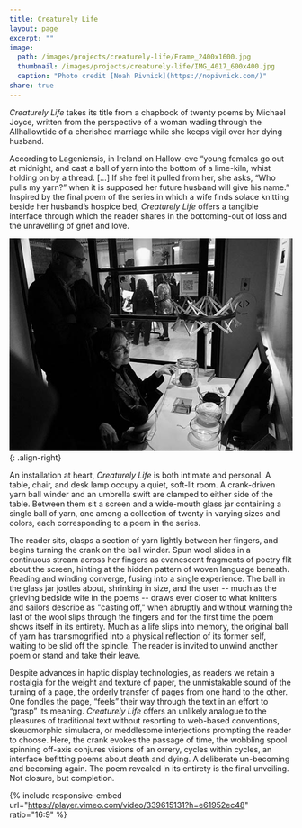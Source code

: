 ```yaml
---
title: Creaturely Life
layout: page
excerpt: ""
image:
  path: /images/projects/creaturely-life/Frame_2400x1600.jpg
  thumbnail: /images/projects/creaturely-life/IMG_4017_600x400.jpg
  caption: "Photo credit [Noah Pivnick](https://nopivnick.com/)"
share: true
---
```


_Creaturely Life_ takes its title from a chapbook of twenty poems by Michael Joyce, written from
the perspective of a woman wading through the Allhallowtide of a cherished marriage while
she keeps vigil over her dying husband.

According to Lageniensis, in Ireland on Hallow-eve “young females go out at midnight, and
cast a ball of yarn into the bottom of a lime-kiln, whist holding on by a thread. [...] If she feel it
pulled from her, she asks, “Who pulls my yarn?” when it is supposed her future husband will
give his name.” Inspired by the final poem of the series in which a wife finds solace knitting
beside her husband’s hospice bed, _Creaturely Life_ offers a tangible interface through which
the reader shares in the bottoming-out of loss and the unravelling of grief and love.

![image-title-here](/images/projects/creaturely-life/IMG_4070_600x450.jpg){: .align-right}

An installation at heart, _Creaturely Life_ is both intimate and personal. A table, chair, and desk
lamp occupy a quiet, soft-lit room. A crank-driven yarn ball winder and an umbrella swift are
clamped to either side of the table. Between them sit a screen and a wide-mouth glass jar
containing a single ball of yarn, one among a collection of twenty in varying sizes and colors,
each corresponding to a poem in the series.

The reader sits, clasps a section of yarn lightly between her fingers, and begins turning the
crank on the ball winder. Spun wool slides in a continuous stream across her fingers as
evanescent fragments of poetry flit about the screen, hinting at the hidden pattern of woven
language beneath. Reading and winding converge, fusing into a single experience. The ball in
the glass jar jostles about, shrinking in size, and the user -- much as the grieving bedside wife
in the poems -- draws ever closer to what knitters and sailors describe as "casting off," when
abruptly and without warning the last of the wool slips through the fingers and for the first
time the poem shows itself in its entirety. Much as a life slips into memory, the original ball of
yarn has transmogrified into a physical reflection of its former self, waiting to be slid off the
spindle. The reader is invited to unwind another poem or stand and take their leave.

Despite advances in haptic display technologies, as readers we retain a nostalgia for the
weight and texture of paper, the unmistakable sound of the turning of a page, the orderly
transfer of pages from one hand to the other. One fondles the page, “feels” their way through
the text in an effort to “grasp” its meaning. _Creaturely Life_ offers an unlikely analogue to the
pleasures of traditional text without resorting to web-based conventions, skeuomorphic
simulacra, or meddlesome interjections prompting the reader to choose. Here, the crank
evokes the passage of time, the wobbling spool spinning off-axis conjures visions of an orrery,
cycles within cycles, an interface befitting poems about death and dying. A deliberate
un-becoming and becoming again. The poem revealed in its entirety is the final unveiling. Not
closure, but completion.

{% include responsive-embed url="https://player.vimeo.com/video/339615131?h=e61952ec48" ratio="16:9" %}